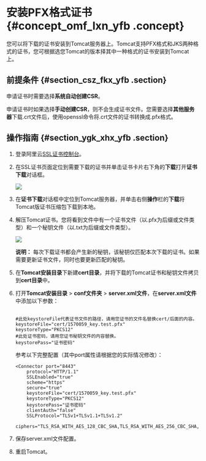 # 安装PFX格式证书 {#concept_omf_lxn_yfb .concept}

您可以将下载的证书安装到Tomcat服务器上。Tomcat支持PFX格式和JKS两种格式的证书，您可根据选您Tomcat的版本择其中一种格式的证书安装到Tomcat上。

## 前提条件 {#section_csz_fkx_yfb .section}

申请证书时需要选择**系统自动创建CSR**。

申请证书时如果选择**手动创建CSR**，则不会生成证书文件。您需要选择**其他服务器**下载.crt文件后，使用openssl命令将.crt文件的证书转换成.pfx格式。

## 操作指南 {#section_ygk_xhx_yfb .section}

1.  登录阿里云[SSL证书控制台](https://yundunnext.console.aliyun.com/?p=casnext#/overview/cn-hangzhou)。
2.  在SSL证书页面定位到需要下载的证书并单击证书卡片右下角的**下载**打开**证书下载**对话框。

    ![](http://static-aliyun-doc.oss-cn-hangzhou.aliyuncs.com/assets/img/66242/154388895833499_zh-CN.png)

3.  在**证书下载**对话框中定位到Tomcat服务器，并单击右侧**操作**栏的**下载**将Tomcat版证书压缩包下载到本地。
4.  解压Tomcat证书。您将看到文件中有一个证书文件（以.pfx为后缀或文件类型）和一个秘钥文件（以.txt为后缀或文件类型）。

    ![](http://static-aliyun-doc.oss-cn-hangzhou.aliyuncs.com/assets/img/65316/154388895833514_zh-CN.png)

    **说明：** 每次下载证书都会产生新的秘钥，该秘钥仅匹配本次下载的证书。如果需要更新证书文件，同时也要更新匹配的秘钥。

5.  在**Tomcat安装目录**下新建**cert目录**，并将下载的Tomcat证书和秘钥文件拷贝到**cert目录**中。
6.  打开**Tomcat安装目录** \> **conf文件夹** \> **server.xml文件**，在**server.xml文件**中添加以下参数：

    ```
    
    #此处keystoreFile代表证书文件的路径，请用您证书的文件名替换cert/后面的内容。
    keystoreFile="cert/1570059_key.test.pfx"
    keystoreType="PKCS12"
    #此处证书密码，请用您证书秘钥文件的内容替换。
    keystorePass="证书密码"
    ```

    参考以下完整配置（其中port属性请根据您的实际情况修改）：

    ```
    <Connector port="8443"
        protocol="HTTP/1.1"
        SSLEnabled="true"
        scheme="https"
        secure="true"
        keystoreFile="cert/1570059_key.test.pfx"
        keystoreType="PKCS12"
        keystorePass="证书密码"
        clientAuth="false"
        SSLProtocol="TLSv1+TLSv1.1+TLSv1.2"
        ciphers="TLS_RSA_WITH_AES_128_CBC_SHA,TLS_RSA_WITH_AES_256_CBC_SHA,TLS_ECDHE_RSA_WITH_AES_128_CBC_SHA,TLS_ECDHE_RSA_WITH_AES_128_CBC_SHA256,TLS_RSA_WITH_AES_128_CBC_SHA256,TLS_RSA_WITH_AES_256_CBC_SHA256"/>
    ```

7.  保存server.xml文件配置。
8.  重启Tomcat。

